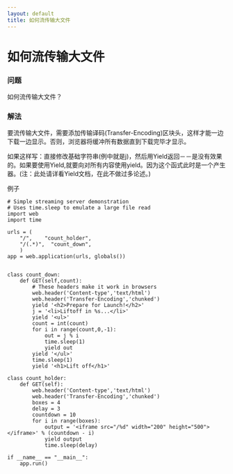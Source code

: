```yaml
---
layout: default
title: 如何流传输大文件
---
```


# 如何流传输大文件

### 问题

如何流传输大文件？

### 解法

要流传输大文件，需要添加传输译码(Transfer-Encoding)区块头，这样才能一边下载一边显示。否则，浏览器将缓冲所有数据直到下载完毕才显示。

如果这样写：直接修改基础字符串(例中就是j)，然后用Yield返回－－是没有效果的。如果要使用Yield,就要向对所有内容使用yield。因为这个函式此时是一个产生器。(注：此处请详看Yield文档，在此不做过多论述。)


例子

    # Simple streaming server demonstration
    # Uses time.sleep to emulate a large file read
    import web
    import time
     
    urls = (
        "/",    "count_holder",
        "/(.*)",  "count_down",
        )
    app = web.application(urls, globals())
     

    class count_down:
        def GET(self,count):
            # These headers make it work in browsers
            web.header('Content-type','text/html')
            web.header('Transfer-Encoding','chunked')        
            yield '<h2>Prepare for Launch!</h2>'
            j = '<li>Liftoff in %s...</li>'
            yield '<ul>'
            count = int(count)
            for i in range(count,0,-1):
                out = j % i
                time.sleep(1)
                yield out
            yield '</ul>'
            time.sleep(1)
            yield '<h1>Lift off</h1>'
            
    class count_holder:
        def GET(self):
            web.header('Content-type','text/html')
            web.header('Transfer-Encoding','chunked')        
            boxes = 4
            delay = 3
            countdown = 10
            for i in range(boxes):
                output = '<iframe src="/%d" width="200" height="500"></iframe>' % (countdown - i)
                yield output
                time.sleep(delay)
            
    if __name__ == "__main__":
        app.run()

